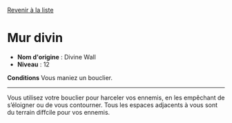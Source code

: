 [Revenir à la liste](list.md)

# Mur divin

 * **Nom d'origine** : Divine Wall
 * **Niveau** : 12


<p><strong>Conditions</strong> Vous maniez un bouclier.</p>
<hr>
<p>Vous utilisez votre bouclier pour harceler vos ennemis, en les empêchant de s’éloigner ou de vous contourner. Tous les espaces adjacents à vous sont du terrain diffcile pour vos ennemis.</p>